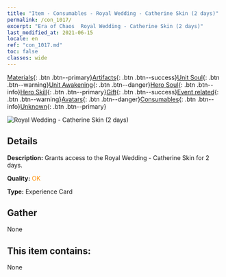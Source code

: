 ```yaml
---
title: "Item - Consumables - Royal Wedding - Catherine Skin (2 days)"
permalink: /con_1017/
excerpt: "Era of Chaos  Royal Wedding - Catherine Skin (2 days)"
last_modified_at: 2021-06-15
locale: en
ref: "con_1017.md"
toc: false
classes: wide
---
```

 [Materials](/Items/){: .btn .btn--primary}[Artifacts](/Items/Artifacts/){: .btn .btn--success}[Unit Soul](/Items/UnitSoul/){: .btn .btn--warning}[Unit Awakening](/Items/UnitAwakening/){: .btn .btn--danger}[Hero Soul](/Items/HeroSoul/){: .btn .btn--info}[Hero Skill](/Items/HeroSkill/){: .btn .btn--primary}[Gift](/Items/Gift/){: .btn .btn--success}[Event related](/Items/Events/){: .btn .btn--warning}[Avatars](/Items/Avatars/){: .btn .btn--danger}[Consumables](/Items/Consumables/){: .btn .btn--info}[Unknown](/Items/Unknown/){: .btn .btn--primary}

 ![Royal Wedding - Catherine Skin (2 days)](/images/h/h_Catherine8.jpg)

## Details
 **Description:** Grants access to the Royal Wedding - Catherine Skin for 2 days.

 **Quality:** <span style="color: #FF8C00">OK</span>

 **Type:** Experience Card

## Gather

  None

## This item contains:

  None

